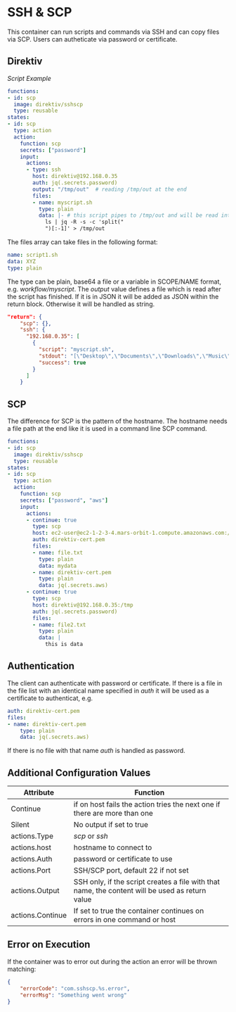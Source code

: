 # SSH & SCP

This container can run scripts and commands via SSH and can copy files via SCP. Users can autheticate via password or certificate.

## Direktiv

*Script Example*
```yaml
functions:
- id: scp
  image: direktiv/sshscp
  type: reusable
states:
- id: scp 
  type: action
  action:
    function: scp
    secrets: ["password"]
    input: 
      actions:
      - type: ssh
        host: direktiv@192.168.0.35
        auth: jq(.secrets.password)
        output: "/tmp/out"  # reading /tmp/out at the end
        files:
        - name: myscript.sh
          type: plain
          data: |- # this script pipes to /tmp/out and will be read into *output* in the response
            ls | jq -R -s -c 'split("
            ")[:-1]' > /tmp/out 
```

The files array can take files in the following format: 

```yaml
name: script1.sh
data: XYZ
type: plain
```

The type can be plain, base64 a file or a variable in SCOPE/NAME format, e.g. *workflow/myscript*. The *output* value defines a file which is read after the script has finished. If it is in JSON it will be added as JSON within the return block. Otherwise it will be handled as string.

```json
"return": {
    "scp": {},
    "ssh": {
      "192.168.0.35": [
        {
          "script": "myscript.sh",
          "stdout": "[\"Desktop\",\"Documents\",\"Downloads\",\"Music\",\"Pictures\",\"Public\",\"Templates\",\"Videos\"]\n",
          "success": true
        }
      ]
    }
```

## SCP

The difference for SCP is the pattern of the hostname. The hostname needs a file path at the end like it is used in a command line SCP command. 

```yaml
functions:
- id: scp
  image: direktiv/sshscp
  type: reusable
states:
- id: scp 
  type: action
  action:
    function: scp
    secrets: ["password", "aws"]
    input: 
      actions:
      - continue: true
        type: scp
        host: ec2-user@ec2-1-2-3-4.mars-orbit-1.compute.amazonaws.com:/tmp
        auth: direktiv-cert.pem
        files:
        - name: file.txt
          type: plain
          data: mydata
        - name: direktiv-cert.pem
          type: plain
          data: jq(.secrets.aws)
      - continue: true
        type: scp
        host: direktiv@192.168.0.35:/tmp
        auth: jq(.secrets.password)
        files:
        - name: file2.txt
          type: plain
          data: |
            this is data
```

## Authentication

The client can authenticate with password or certificate. If there is a file in the file list with an identical name specified in *auth* it will be used as a certificate to authenticat, e.g.

```yaml
auth: direktiv-cert.pem
files:
- name: direktiv-cert.pem
    type: plain
    data: jq(.secrets.aws)
```

If there is no file with that name *auth* is handled as password. 



## Additional Configuration Values

| Attribute | Function |
| -- | -- |
|Continue|if on host fails the action tries the next one if there are more than one|
|Silent|No output if set to true|
|actions.Type|*scp* or *ssh*|
|actions.host|hostname to connect to|
|actions.Auth|password or certificate to use|
|actions.Port|SSH/SCP port, default 22 if not set|
|actions.Output|SSH only, if the script creates a file with that name, the content will be used as return value|
|actions.Continue|If set to true the container continues on errors in one command or host|

## Error on Execution

If the container was to error out during the action an error will be thrown matching:

```json
{
    "errorCode": "com.sshscp.%s.error",
    "errorMsg": "Something went wrong"
}
```

